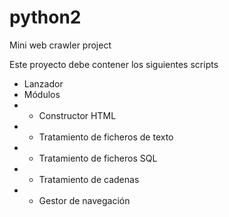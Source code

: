 # python2
Mini web crawler project

Este proyecto debe contener los siguientes scripts
* Lanzador
* Módulos
* * Constructor HTML
* * Tratamiento de ficheros de texto
* * Tratamiento de ficheros SQL
* * Tratamiento de cadenas
* * Gestor de navegación
